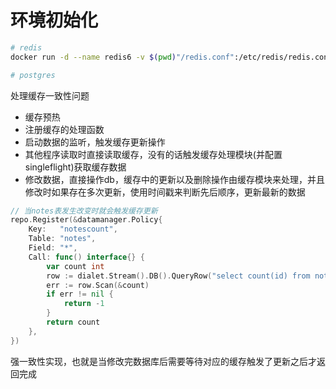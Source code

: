 # 环境初始化

```Bash
# redis
docker run -d --name redis6 -v $(pwd)"/redis.conf":/etc/redis/redis.conf -p 6379:6379 redis:6-alpine redis-server /etc/redis/redis.conf

# postgres
```

处理缓存一致性问题

- 缓存预热
- 注册缓存的处理函数
- 启动数据的监听，触发缓存更新操作
- 其他程序读取时直接读取缓存，没有的话触发缓存处理模块(并配置singleflight)获取缓存数据
- 修改数据，直接操作db，缓存中的更新以及删除操作由缓存模块来处理，并且修改时如果存在多次更新，使用时间戳来判断先后顺序，更新最新的数据

```go
// 当notes表发生改变时就会触发缓存更新
repo.Register(&datamanager.Policy{
    Key:   "notescount",
    Table: "notes",
    Field: "*",
    Call: func() interface{} {
        var count int
        row := dialet.Stream().DB().QueryRow("select count(id) from notes")
        err := row.Scan(&count)
        if err != nil {
            return -1
        }
        return count
    },
})
```

强一致性实现，也就是当修改完数据库后需要等待对应的缓存触发了更新之后才返回完成


